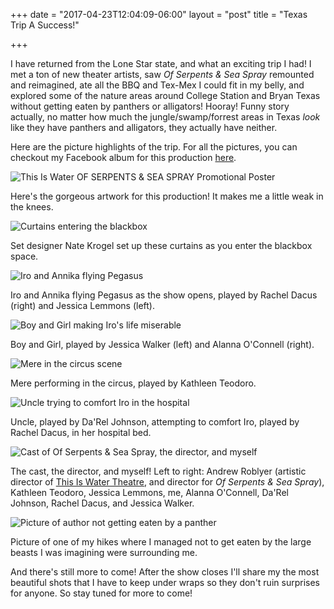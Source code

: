 +++
date = "2017-04-23T12:04:09-06:00"
layout = "post"
title = "Texas Trip A Success!"

+++

I have returned from the Lone Star state, and what an exciting trip I had! I met a ton of new theater artists, saw *Of Serpents & Sea Spray* remounted and reimagined, ate all the BBQ and Tex-Mex I could fit in my belly, and explored some of the nature areas around College Station and Bryan Texas without getting eaten by panthers or alligators! Hooray! Funny story actually, no matter how much the jungle/swamp/forrest areas in Texas *look* like they have panthers and alligators, they actually have neither. 

Here are the picture highlights of the trip. For all the pictures, you can checkout my Facebook album for this production [here](https://www.facebook.com/pg/rachelnbublitz/photos/?tab=album&album_id=525633307561020).

![This Is Water OF SERPENTS & SEA SPRAY Promotional Poster](/images/ThisIsWaterPosterSerpents.jpg)

Here's the gorgeous artwork for this production! It makes me a little weak in the knees.

![Curtains entering the blackbox](/images/curtains.JPG)

Set designer Nate Krogel set up these curtains as you enter the blackbox space.

![Iro and Annika flying Pegasus](/images/clouds.JPG)

Iro and Annika flying Pegasus as the show opens, played by Rachel Dacus (right) and Jessica Lemmons (left).

![Boy and Girl making Iro's life miserable](/images/boy_girl_snicker.jpg)

Boy and Girl, played by Jessica Walker (left) and Alanna O'Connell (right).

![Mere in the circus scene](/images/mere_circus.jpg)

Mere performing in the circus, played by Kathleen Teodoro.

![Uncle trying to comfort Iro in the hospital](/images/Uncle_Iro_bed.jpg)

Uncle, played by Da'Rel Johnson, attempting to comfort Iro, played by Rachel Dacus, in her hospital bed.

![Cast of *Of Serpents & Sea Spray*, the director, and myself](/images/everyone.JPG)

The cast, the director, and myself! Left to right: Andrew Roblyer (artistic director of [This Is Water Theatre](thisiswatertheatre.com), and director for *Of Serpents & Sea Spray*), Kathleen Teodoro, Jessica Lemmons, me, Alanna O'Connell, Da'Rel Johnson, Rachel Dacus, and Jessica Walker.

![Picture of author not getting eaten by a panther](/images/hikehike.JPG)

Picture of one of my hikes where I managed not to get eaten by the large beasts I was imagining were surrounding me.

And there's still more to come! After the show closes I'll share my the most beautiful shots that I have to keep under wraps so they don't ruin surprises for anyone. So stay tuned for more to come!